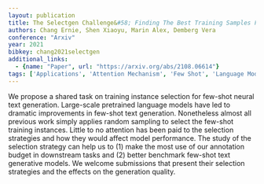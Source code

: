 ```yaml
---
layout: publication
title: The Selectgen Challenge&#58; Finding The Best Training Samples For Few-shot Neural Text Generation
authors: Chang Ernie, Shen Xiaoyu, Marin Alex, Demberg Vera
conference: "Arxiv"
year: 2021
bibkey: chang2021selectgen
additional_links:
  - {name: "Paper", url: "https://arxiv.org/abs/2108.06614"}
tags: ['Applications', 'Attention Mechanism', 'Few Shot', 'Language Modeling', 'Model Architecture', 'Training Techniques']
---
```

We propose a shared task on training instance selection for few-shot neural text generation. Large-scale pretrained language models have led to dramatic improvements in few-shot text generation. Nonetheless almost all previous work simply applies random sampling to select the few-shot training instances. Little to no attention has been paid to the selection strategies and how they would affect model performance. The study of the selection strategy can help us to (1) make the most use of our annotation budget in downstream tasks and (2) better benchmark few-shot text generative models. We welcome submissions that present their selection strategies and the effects on the generation quality.
